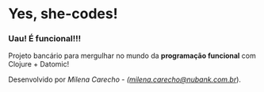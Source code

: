 # Yes, she-codes!

### Uau! É funcional!!! 

Projeto bancário para mergulhar no mundo da **programação funcional** com Clojure + Datomic!


Desenvolvido por *Milena Carecho* - *(milena.carecho@nubank.com.br*).